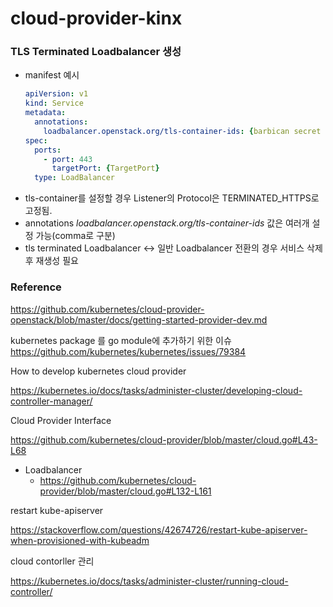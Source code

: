 # cloud-provider-kinx

### TLS Terminated Loadbalancer 생성
- manifest 예시
  ``` yaml
  apiVersion: v1
  kind: Service
  metadata:
    annotations:
      loadbalancer.openstack.org/tls-container-ids: {barbican secret container id}, {barbican secret container id}, ...
  spec:
    ports:
      - port: 443
        targetPort: {TargetPort}
    type: LoadBalancer
  ```
- tls-container를 설정할 경우 Listener의 Protocol은 TERMINATED_HTTPS로 고정됨.
- annotations *loadbalancer.openstack.org/tls-container-ids* 값은 여러개 설정 가능(comma로 구분)
- tls terminated Loadbalancer <-> 일반 Loadbalancer 전환의 경우 서비스 삭제 후 재생성 필요

### Reference

https://github.com/kubernetes/cloud-provider-openstack/blob/master/docs/getting-started-provider-dev.md

kubernetes package 를 go module에 추가하기 위한 이슈
https://github.com/kubernetes/kubernetes/issues/79384

How to develop kubernetes cloud provider

https://kubernetes.io/docs/tasks/administer-cluster/developing-cloud-controller-manager/

Cloud Provider Interface

https://github.com/kubernetes/cloud-provider/blob/master/cloud.go#L43-L68

- Loadbalancer
    - https://github.com/kubernetes/cloud-provider/blob/master/cloud.go#L132-L161

restart kube-apiserver

https://stackoverflow.com/questions/42674726/restart-kube-apiserver-when-provisioned-with-kubeadm


cloud contorller 관리

https://kubernetes.io/docs/tasks/administer-cluster/running-cloud-controller/
